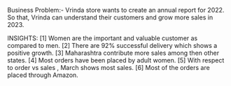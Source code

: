 Business Problem:- Vrinda store wants to create an annual report for 2022. So that, Vrinda can understand their customers and grow more sales in 2023.

INSIGHTS: 
[1] Women are the important and valuable customer as compared to men.
[2] There are 92% successful delivery which shows a positive growth.
[3] Maharashtra contribute more sales among then other states.
[4] Most orders have been placed by adult women.
[5] With respect to order vs sales , March shows most sales.
[6] Most of the orders are placed through Amazon.
